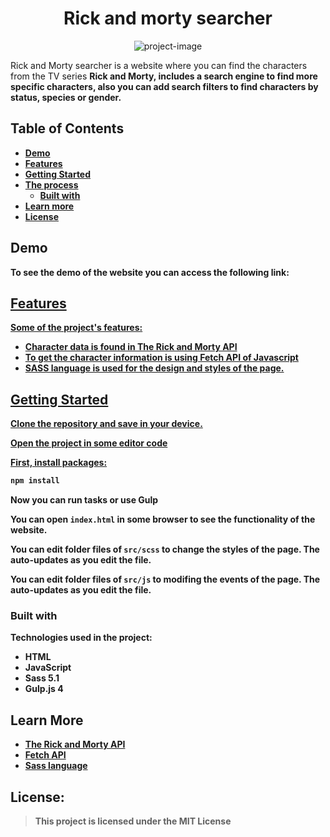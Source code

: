 <h1 align="center" id="title">Rick and morty searcher</h1>

<div align="center">
    <img src="https://m.media-amazon.com/images/M/MV5BZjRjOTFkOTktZWUzMi00YzMyLThkMmYtMjEwNmQyNzliYTNmXkEyXkFqcGdeQXVyNzQ1ODk3MTQ@._V1_QL75_UX500_CR0,234,500,281_.jpg" alt="project-image">
</div>

<p id="description">
   Rick and Morty searcher is a website where you can find the characters from the TV series <b>Rick and Morty<b>, includes a search engine to find more specific characters, also you can add search filters to find characters by status, species or gender.
</p>

## Table of Contents

- [Demo](#demo)
- [Features](#features)
- [Getting Started](#getting-started)
- [The process](#the-process)
  - [Built with](#built-with)
- [Learn more](#learn-more)
- [License](#license)


## Demo
<p id="demo">
   To see the demo of the website you can access the following link: <a href="https://searcher-rick-and-morty.netlify.app/" id=link">
</p>



## Features

Some of the project's features:

*   Character data is found in The Rick and Morty API
*   To get the character information is using Fetch API of Javascript
*   SASS language is used for the design and styles of the page.


## Getting Started

Clone the repository and save in your device.

Open the project in some editor code 

First, install packages:

```bash
npm install
```

Now you can run tasks or use Gulp

You can open `index.html` in some browser to see the functionality of the website.

You can edit folder files of `src/scss` to change the styles of the page. The auto-updates as you edit the file.

You can edit folder files of `src/js` to modifing the events of the page. The auto-updates as you edit the file.

### Built with

Technologies used in the project:

*   HTML
*   JavaScript
*   Sass 5.1
*   Gulp.js 4


## Learn More

* [The Rick and Morty API](https://rickandmortyapi.com/)
* [Fetch API](https://developer.mozilla.org/en-US/docs/Web/API/Fetch_API)
* [Sass language](https://sass-lang.com/)


## License:

> This project is licensed under the MIT License





